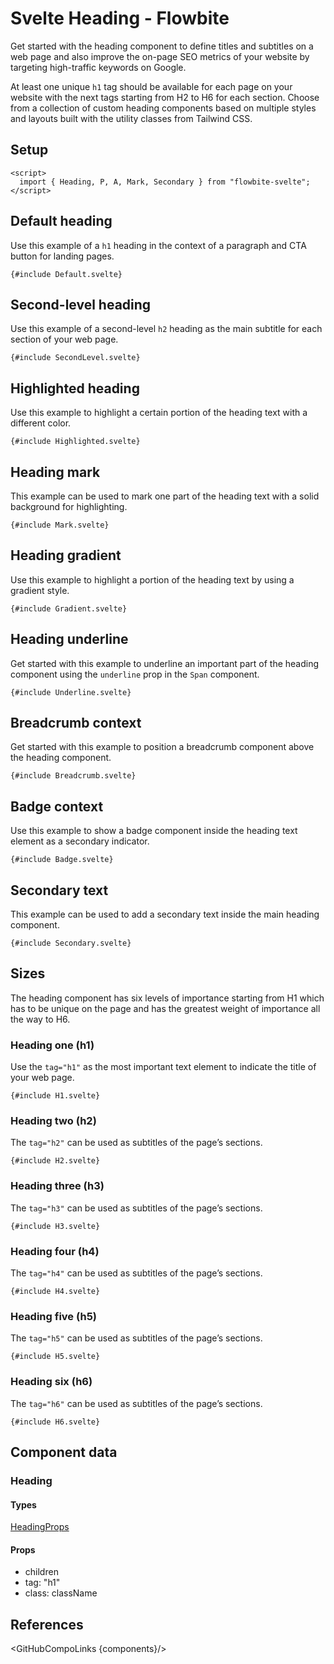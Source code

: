 # Svelte Heading - Flowbite


Get started with the heading component to define titles and subtitles on a web page and also improve the on-page SEO metrics of your website by targeting high-traffic keywords on Google.

At least one unique `h1` tag should be available for each page on your website with the next tags starting from H2 to H6 for each section. Choose from a collection of custom heading components based on multiple styles and layouts built with the utility classes from Tailwind CSS.

## Setup

```svelte
<script>
  import { Heading, P, A, Mark, Secondary } from "flowbite-svelte";
</script>
```

## Default heading

Use this example of a `h1` heading in the context of a paragraph and CTA button for landing pages.

```svelte
{#include Default.svelte}
```

## Second-level heading

Use this example of a second-level `h2` heading as the main subtitle for each section of your web page.

```svelte
{#include SecondLevel.svelte}
```

## Highlighted heading

Use this example to highlight a certain portion of the heading text with a different color.

```svelte
{#include Highlighted.svelte}
```

## Heading mark

This example can be used to mark one part of the heading text with a solid background for highlighting.

```svelte
{#include Mark.svelte}
```

## Heading gradient

Use this example to highlight a portion of the heading text by using a gradient style.

```svelte
{#include Gradient.svelte}
```

## Heading underline

Get started with this example to underline an important part of the heading component using the `underline` prop in the `Span` component.

```svelte
{#include Underline.svelte}
```

## Breadcrumb context

Get started with this example to position a breadcrumb component above the heading component.

```svelte
{#include Breadcrumb.svelte}
```

## Badge context

Use this example to show a badge component inside the heading text element as a secondary indicator.

```svelte
{#include Badge.svelte}
```

## Secondary text

This example can be used to add a secondary text inside the main heading component.

```svelte
{#include Secondary.svelte}
```

## Sizes

The heading component has six levels of importance starting from H1 which has to be unique on the page and has the greatest weight of importance all the way to H6.

### Heading one (h1)

Use the `tag="h1"` as the most important text element to indicate the title of your web page.

```svelte
{#include H1.svelte}
```

### Heading two (h2)

The `tag="h2"` can be used as subtitles of the page’s sections.

```svelte
{#include H2.svelte}
```

### Heading three (h3)

The `tag="h3"` can be used as subtitles of the page’s sections.

```svelte
{#include H3.svelte}
```

### Heading four (h4)

The `tag="h4"` can be used as subtitles of the page’s sections.

```svelte
{#include H4.svelte}
```

### Heading five (h5)

The `tag="h5"` can be used as subtitles of the page’s sections.

```svelte
{#include H5.svelte}
```

### Heading six (h6)

The `tag="h6"` can be used as subtitles of the page’s sections.

```svelte
{#include H6.svelte}
```

## Component data

### Heading

#### Types

[HeadingProps](https://github.com/themesberg/flowbite-svelte/blob/main/src/lib/types.ts#L1892)

#### Props

- children
- tag: "h1"
- class: className


## References

<GitHubCompoLinks {components}/>
